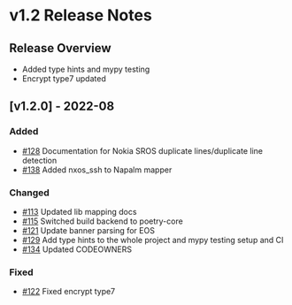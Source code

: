 # v1.2 Release Notes

## Release Overview

- Added type hints and mypy testing
- Encrypt type7 updated


## [v1.2.0] - 2022-08

### Added

- [#128](https://github.com/networktocode/netutils/issues/128) Documentation for Nokia SROS duplicate lines/duplicate line detection
- [#138](https://github.com/networktocode/netutils/issues/138) Added nxos_ssh to Napalm mapper

### Changed

- [#113](https://github.com/networktocode/netutils/issues/113) Updated lib mapping docs
- [#115](https://github.com/networktocode/netutils/issues/115) Switched build backend to poetry-core
- [#121](https://github.com/networktocode/netutils/issues/121) Update banner parsing for EOS
- [#129](https://github.com/networktocode/netutils/issues/129) Add type hints to the whole project and mypy testing setup and CI
- [#134](https://github.com/networktocode/netutils/issues/134) Updated CODEOWNERS

### Fixed

- [#122](https://github.com/networktocode/netutils/issues/122) Fixed encrypt type7

